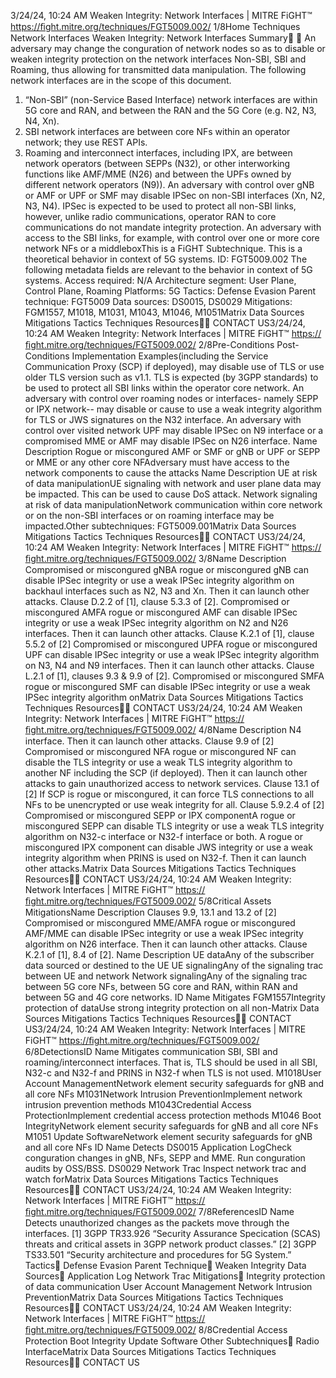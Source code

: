 3/24/24, 10:24 AM Weaken Integrity: Network Interfaces | MITRE FiGHT™
https://ﬁght.mitre.org/techniques/FGT5009.002/ 1/8Home Techniques Network Interfaces
Weaken Integrity: Network
Interfaces
Summary󰅂 󰅂
An adversary may change the con guration of network nodes
so as to disable or weaken integrity protection on the network
interfaces Non-SBI, SBI and Roaming, thus allowing for
transmitted data manipulation.
The following network interfaces are in the scope of this
document.
1. “Non-SBI” (non-Service Based Interface) network interfaces
are within 5G core and RAN, and between the RAN and the
5G Core (e.g. N2, N3, N4, Xn).
2. SBI network interfaces are between core NFs within an
operator network; they use REST APIs.
3. Roaming and interconnect interfaces, including IPX, are
between network operators (between SEPPs (N32), or other
interworking functions like AMF/MME (N26) and between
the UPFs owned by different network operators (N9)).
An adversary with control over gNB or AMF or UPF or SMF
may disable IPSec on non-SBI interfaces (Xn, N2, N3, N4).
IPSec is expected to be used to protect all non-SBI links,
however, unlike radio communications, operator RAN to core
communications do not mandate integrity protection.
An adversary with access to the SBI links, for example, with
control over one or more core network NFs or a middleboxThis is a FiGHT
Subtechnique.
This is a theoretical behavior
in context of 5G systems.
ID: FGT5009.002
The following metadata
fields are relevant to the
behavior in context of 5G
systems.
Access required: N/A
Architecture segment: User
Plane, Control Plane,
Roaming
Platforms: 5G
Tactics: Defense Evasion
Parent technique: FGT5009
Data sources: DS0015,
DS0029
Mitigations: FGM1557,
M1018, M1031, M1043,
M1046, M1051Matrix Data Sources Mitigations Tactics Techniques Resources󰍝󰇙
CONTACT US3/24/24, 10:24 AM Weaken Integrity: Network Interfaces | MITRE FiGHT™
https://ﬁght.mitre.org/techniques/FGT5009.002/ 2/8Pre-Conditions
Post-Conditions
Implementation Examples(including the Service Communication Proxy (SCP) if
deployed), may disable use of TLS or use older TLS version
such as v1.1. TLS is expected (by 3GPP standards) to be used
to protect all SBI links within the operator core network.
An adversary with control over roaming nodes or interfaces-
namely SEPP or IPX network-- may disable or cause to use a
weak integrity algorithm for TLS or JWS signatures on the
N32 interface. An adversary with control over visited network
UPF may disable IPSec on N9 interface or a compromised
MME or AMF may disable IPSec on N26 interface.
Name Description
Rogue or miscon gured AMF or
SMF or gNB or UPF or SEPP or
MME or any other core NFAdversary must have
access to the network
components to cause
the attacks
Name Description
UE at risk of data manipulationUE signaling with
network and user plane
data may be impacted.
This can be used to
cause DoS attack.
Network signaling at risk of data
manipulationNetwork
communication within
core network or on the
non-SBI interfaces or on
roaming interface may
be impacted.Other subtechniques:
FGT5009.001Matrix Data Sources Mitigations Tactics Techniques Resources󰍝󰇙
CONTACT US3/24/24, 10:24 AM Weaken Integrity: Network Interfaces | MITRE FiGHT™
https://ﬁght.mitre.org/techniques/FGT5009.002/ 3/8Name Description
Compromised or miscon gured
gNBA rogue or
miscon gured gNB can
disable IPSec integrity
or use a weak IPSec
integrity algorithm on
backhaul interfaces
such as N2, N3 and Xn.
Then it can launch
other attacks. Clause
D.2.2 of [1], clause 5.3.3
of [2].
Compromised or miscon gured
AMFA rogue or
miscon gured AMF can
disable IPSec integrity
or use a weak IPSec
integrity algorithm on
N2 and N26 interfaces.
Then it can launch
other attacks. Clause
K.2.1 of [1], clause 5.5.2
of [2]
Compromised or miscon gured
UPFA rogue or
miscon gured UPF can
disable IPSec integrity
or use a weak IPSec
integrity algorithm on
N3, N4 and N9
interfaces. Then it can
launch other attacks.
Clause L.2.1 of [1],
clauses 9.3 & 9.9 of [2].
Compromised or miscon gured
SMFA rogue or
miscon gured SMF can
disable IPSec integrity
or use a weak IPSec
integrity algorithm onMatrix Data Sources Mitigations Tactics Techniques Resources󰍝󰇙
CONTACT US3/24/24, 10:24 AM Weaken Integrity: Network Interfaces | MITRE FiGHT™
https://ﬁght.mitre.org/techniques/FGT5009.002/ 4/8Name Description
N4 interface. Then it
can launch other
attacks. Clause 9.9 of
[2]
Compromised or miscon gured
NFA rogue or
miscon gured NF can
disable the TLS
integrity or use a weak
TLS integrity algorithm
to another NF including
the SCP (if deployed).
Then it can launch
other attacks to gain
unauthorized access to
network services.
Clause 13.1 of [2]
If SCP is rogue or
miscon gured, it can
force TLS connections
to all NFs to be
unencrypted or use
weak integrity for all.
Clause 5.9.2.4 of [2]
Compromised or miscon gured
SEPP or IPX componentA rogue or
miscon gured SEPP
can disable TLS
integrity or use a weak
TLS integrity algorithm
on N32-c interface or
N32-f interface or both.
A rogue or
miscon gured IPX
component can disable
JWS integrity or use a
weak integrity algorithm
when PRINS is used on
N32-f. Then it can
launch other attacks.Matrix Data Sources Mitigations Tactics Techniques Resources󰍝󰇙
CONTACT US3/24/24, 10:24 AM Weaken Integrity: Network Interfaces | MITRE FiGHT™
https://ﬁght.mitre.org/techniques/FGT5009.002/ 5/8Critical Assets
MitigationsName Description
Clauses 9.9, 13.1 and
13.2 of [2]
Compromised or miscon gured
MME/AMFA rogue or
miscon gured
AMF/MME can disable
IPSec integrity or use a
weak IPSec integrity
algorithm on N26
interface. Then it can
launch other attacks.
Clause K.2.1 of [1], 8.4
of [2].
Name Description
UE dataAny of the subscriber
data sourced or
destined to the UE
UE signalingAny of the signaling
tra c between UE and
network
Network signalingAny of the signaling
tra c between 5G core
NFs, between 5G core
and RAN, within RAN
and between 5G and 4G
core networks.
ID Name Mitigates
FGM1557Integrity protection
of dataUse strong integrity
protection on all non-Matrix Data Sources Mitigations Tactics Techniques Resources󰍝󰇙
CONTACT US3/24/24, 10:24 AM Weaken Integrity: Network Interfaces | MITRE FiGHT™
https://ﬁght.mitre.org/techniques/FGT5009.002/ 6/8DetectionsID Name Mitigates
communication SBI, SBI and
roaming/interconnect
interfaces. That is, TLS
should be used in all
SBI, N32-c and N32-f
and PRINS in N32-f
when TLS is not used.
M1018User Account
ManagementNetwork element
security safeguards for
gNB and all core NFs
M1031Network Intrusion
PreventionImplement network
intrusion prevention
methods
M1043Credential Access
ProtectionImplement credential
access protection
methods
M1046 Boot IntegrityNetwork element
security safeguards for
gNB and all core NFs
M1051 Update SoftwareNetwork element
security safeguards for
gNB and all core NFs
ID Name Detects
DS0015 Application LogCheck con guration
changes in gNB, NFs,
SEPP and MME. Run
con guration audits by
OSS/BSS.
DS0029 Network Tra c Inspect network tra c
and watch forMatrix Data Sources Mitigations Tactics Techniques Resources󰍝󰇙
CONTACT US3/24/24, 10:24 AM Weaken Integrity: Network Interfaces | MITRE FiGHT™
https://ﬁght.mitre.org/techniques/FGT5009.002/ 7/8ReferencesID Name Detects
unauthorized changes
as the packets move
through the interfaces.
[1] 3GPP TR33.926 “Security Assurance Speci cation (SCAS)
threats and critical assets in 3GPP network product classes.”
[2] 3GPP TS33.501 “Security architecture and procedures for
5G System.”
Tactics󰅀
Defense Evasion
Parent Technique󰅀
Weaken Integrity
Data Sources󰅀
Application Log
Network Tra c
Mitigations󰅀
Integrity protection of data communication
User Account Management
Network Intrusion PreventionMatrix Data Sources Mitigations Tactics Techniques Resources󰍝󰇙
CONTACT US3/24/24, 10:24 AM Weaken Integrity: Network Interfaces | MITRE FiGHT™
https://ﬁght.mitre.org/techniques/FGT5009.002/ 8/8Credential Access Protection
Boot Integrity
Update Software
Other Subtechniques󰅀
Radio InterfaceMatrix Data Sources Mitigations Tactics Techniques Resources󰍝󰇙
CONTACT US